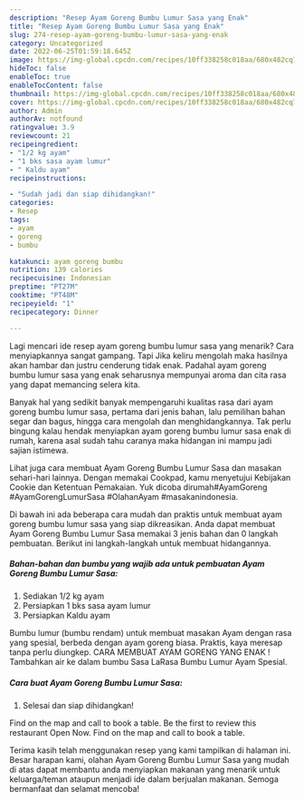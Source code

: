 ```yaml
---
description: "Resep Ayam Goreng Bumbu Lumur Sasa yang Enak"
title: "Resep Ayam Goreng Bumbu Lumur Sasa yang Enak"
slug: 274-resep-ayam-goreng-bumbu-lumur-sasa-yang-enak
category: Uncategorized
date: 2022-06-25T01:59:18.645Z
image: https://img-global.cpcdn.com/recipes/10ff338258c018aa/680x482cq70/ayam-goreng-bumbu-lumur-sasa-foto-resep-utama.jpg
hideToc: false
enableToc: true
enableTocContent: false
thumbnail: https://img-global.cpcdn.com/recipes/10ff338258c018aa/680x482cq70/ayam-goreng-bumbu-lumur-sasa-foto-resep-utama.jpg
cover: https://img-global.cpcdn.com/recipes/10ff338258c018aa/680x482cq70/ayam-goreng-bumbu-lumur-sasa-foto-resep-utama.jpg
author: Admin
authorAv: notfound
ratingvalue: 3.9
reviewcount: 21
recipeingredient:
- "1/2 kg ayam"
- "1 bks sasa ayam lumur"
- " Kaldu ayam"
recipeinstructions:

- "Sudah jadi dan siap dihidangkan!"
categories:
- Resep
tags:
- ayam
- goreng
- bumbu

katakunci: ayam goreng bumbu 
nutrition: 139 calories
recipecuisine: Indonesian
preptime: "PT27M"
cooktime: "PT48M"
recipeyield: "1"
recipecategory: Dinner

---
```



Lagi mencari ide resep ayam goreng bumbu lumur sasa yang menarik? Cara menyiapkannya sangat gampang. Tapi Jika keliru mengolah maka hasilnya akan hambar dan justru cenderung tidak enak. Padahal ayam goreng bumbu lumur sasa yang enak seharusnya mempunyai aroma dan cita rasa yang dapat memancing selera kita.


Banyak hal yang sedikit banyak mempengaruhi kualitas rasa dari ayam goreng bumbu lumur sasa, pertama dari jenis bahan, lalu pemilihan bahan segar dan bagus, hingga cara mengolah dan menghidangkannya. Tak perlu bingung kalau hendak menyiapkan ayam goreng bumbu lumur sasa enak di rumah, karena asal sudah tahu caranya maka hidangan ini mampu jadi sajian istimewa.

Lihat juga cara membuat Ayam Goreng Bumbu Lumur Sasa dan masakan sehari-hari lainnya. Dengan memakai Cookpad, kamu menyetujui Kebijakan Cookie dan Ketentuan Pemakaian. Yuk dicoba dirumah#AyamGoreng #AyamGorengLumurSasa #OlahanAyam #masakanindonesia.


Di bawah ini ada beberapa cara mudah dan praktis untuk membuat ayam goreng bumbu lumur sasa yang siap dikreasikan. Anda dapat membuat Ayam Goreng Bumbu Lumur Sasa memakai 3 jenis bahan dan 0 langkah pembuatan. Berikut ini langkah-langkah untuk membuat hidangannya.

<!--inarticleads1-->

##### Bahan-bahan dan bumbu yang wajib ada untuk pembuatan Ayam Goreng Bumbu Lumur Sasa:

1. Sediakan 1/2 kg ayam
1. Persiapkan 1 bks sasa ayam lumur
1. Persiapkan  Kaldu ayam


Bumbu lumur (bumbu rendam) untuk membuat masakan Ayam dengan rasa yang spesial, berbeda dengan ayam goreng biasa. Praktis, kaya meresap tanpa perlu diungkep. CARA MEMBUAT AYAM GORENG YANG ENAK ! Tambahkan air ke dalam bumbu Sasa LaRasa Bumbu Lumur Ayam Spesial. 

<!--inarticleads2-->

##### Cara buat Ayam Goreng Bumbu Lumur Sasa:


1. Selesai dan siap dihidangkan!

Find on the map and call to book a table. Be the first to review this restaurant Open Now. Find on the map and call to book a table. 

Terima kasih telah menggunakan resep yang kami tampilkan di halaman ini. Besar harapan kami, olahan Ayam Goreng Bumbu Lumur Sasa yang mudah di atas dapat membantu anda menyiapkan makanan yang menarik untuk keluarga/teman ataupun menjadi ide dalam berjualan makanan. Semoga bermanfaat dan selamat mencoba!
